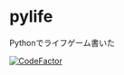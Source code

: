 # pylife
Pythonでライフゲーム書いた

[![CodeFactor](https://www.codefactor.io/repository/github/ltzz/pylife/badge)](https://www.codefactor.io/repository/github/ltzz/pylife)